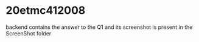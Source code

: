 # 20etmc412008

backend contains the answer to the Q1 and its screenshot is present in the ScreenShot folder 
